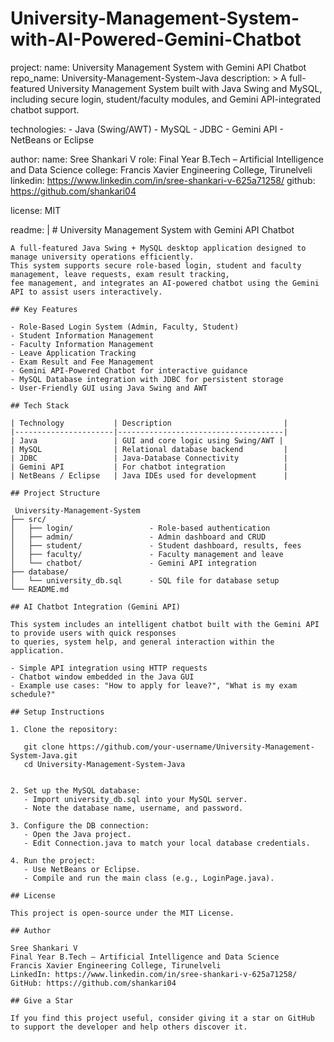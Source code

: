 # University-Management-System-with-AI-Powered-Gemini-Chatbot
project:
  name: University Management System with Gemini API Chatbot
  repo_name: University-Management-System-Java
  description: >
    A full-featured University Management System built with Java Swing and MySQL,
    including secure login, student/faculty modules, and Gemini API-integrated chatbot support.

  technologies:
    - Java (Swing/AWT)
    - MySQL
    - JDBC
    - Gemini API
    - NetBeans or Eclipse

  author:
    name: Sree Shankari V
    role: Final Year B.Tech – Artificial Intelligence and Data Science
    college: Francis Xavier Engineering College, Tirunelveli
    linkedin: https://www.linkedin.com/in/sree-shankari-v-625a71258/
    github: https://github.com/shankari04

  license: MIT

  readme: |
    # University Management System with Gemini API Chatbot

    A full-featured Java Swing + MySQL desktop application designed to manage university operations efficiently.
    This system supports secure role-based login, student and faculty management, leave requests, exam result tracking, 
    fee management, and integrates an AI-powered chatbot using the Gemini API to assist users interactively.

    ## Key Features

    - Role-Based Login System (Admin, Faculty, Student)
    - Student Information Management
    - Faculty Information Management
    - Leave Application Tracking
    - Exam Result and Fee Management
    - Gemini API-Powered Chatbot for interactive guidance
    - MySQL Database integration with JDBC for persistent storage
    - User-Friendly GUI using Java Swing and AWT

    ## Tech Stack

    | Technology           | Description                         |
    |----------------------|-------------------------------------|
    | Java                 | GUI and core logic using Swing/AWT |
    | MySQL                | Relational database backend         |
    | JDBC                 | Java-Database Connectivity          |
    | Gemini API           | For chatbot integration             |
    | NetBeans / Eclipse   | Java IDEs used for development      |

    ## Project Structure

     University-Management-System  
    ├── src/  
    │   ├── login/                 - Role-based authentication  
    │   ├── admin/                 - Admin dashboard and CRUD  
    │   ├── student/               - Student dashboard, results, fees  
    │   ├── faculty/               - Faculty management and leave  
    │   └── chatbot/               - Gemini API integration  
    ├── database/  
    │   └── university_db.sql      - SQL file for database setup  
    └── README.md

    ## AI Chatbot Integration (Gemini API)

    This system includes an intelligent chatbot built with the Gemini API to provide users with quick responses 
    to queries, system help, and general interaction within the application.

    - Simple API integration using HTTP requests
    - Chatbot window embedded in the Java GUI
    - Example use cases: "How to apply for leave?", "What is my exam schedule?"

    ## Setup Instructions

    1. Clone the repository:
       
       git clone https://github.com/your-username/University-Management-System-Java.git
       cd University-Management-System-Java
       

    2. Set up the MySQL database:
       - Import university_db.sql into your MySQL server.
       - Note the database name, username, and password.

    3. Configure the DB connection:
       - Open the Java project.
       - Edit Connection.java to match your local database credentials.

    4. Run the project:
       - Use NetBeans or Eclipse.
       - Compile and run the main class (e.g., LoginPage.java).

    ## License

    This project is open-source under the MIT License.

    ## Author

    Sree Shankari V  
    Final Year B.Tech – Artificial Intelligence and Data Science  
    Francis Xavier Engineering College, Tirunelveli  
    LinkedIn: https://www.linkedin.com/in/sree-shankari-v-625a71258/  
    GitHub: https://github.com/shankari04

    ## Give a Star

    If you find this project useful, consider giving it a star on GitHub to support the developer and help others discover it.
